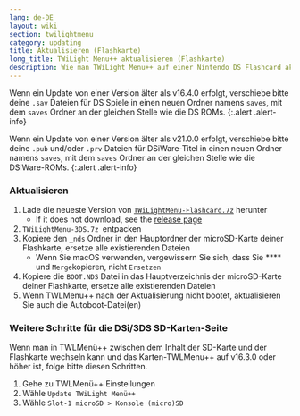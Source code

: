 ```yaml
---
lang: de-DE
layout: wiki
section: twilightmenu
category: updating
title: Aktualisieren (Flashkarte)
long_title: TWiLight Menu++ aktualisieren (Flashkarte)
description: Wie man TWiLight Menu++ auf einer Nintendo DS Flashcard aktualisiert
---
```


Wenn ein Update von einer Version älter als v16.4.0 erfolgt, verschiebe bitte deine `.sav` Dateien für DS Spiele in einen neuen Ordner namens `saves`, mit dem `saves` Ordner an der gleichen Stelle wie die DS ROMs.
{:.alert .alert-info}

Wenn ein Update von einer Version älter als v21.0.0 erfolgt, verschiebe bitte deine `.pub` und/oder `.prv` Dateien für DSiWare-Titel in einen neuen Ordner namens `saves`, mit dem `saves` Ordner an der gleichen Stelle wie die DSiWare-ROMs.
{:.alert .alert-info}

### Aktualisieren
1. Lade die neueste Version von [`TWiLightMenu-Flashcard.7z`](https://github.com/DS-Homebrew/TWiLightMenu/releases/latest/download/TWiLightMenu-Flashcard.7z) herunter
   - If it does not download, see the [release page](https://github.com/DS-Homebrew/TWiLightMenu/releases/latest)
1. `TWiLightMenu-3DS.7z `entpacken
1. Kopiere den `_nds` Ordner in den Hauptordner der microSD-Karte deiner Flashkarte, ersetze alle existierenden Dateien
   - Wenn Sie macOS verwenden, vergewissern Sie sich, dass Sie **** und `Merge`kopieren, nicht `Ersetzen`
1. Kopiere die `BOOT.NDS` Datei in das Hauptverzeichnis der microSD-Karte deiner Flashkarte, ersetze alle existierenden Dateien
1. Wenn TWLMenu++ nach der Aktualisierung nicht bootet, aktualisieren Sie auch die Autoboot-Datei(en)

### Weitere Schritte für die DSi/3DS SD-Karten-Seite

Wenn man in TWLMenü++ zwischen dem Inhalt der SD-Karte und der Flashkarte wechseln kann und das Karten-TWLMenu++ auf v16.3.0 oder höher ist, folge bitte diesen Schritten.

1. Gehe zu TWLMenü++ Einstellungen
1. Wähle `Update TWiLight Menü++`
1. Wähle `Slot-1 microSD > Konsole (micro)SD`
